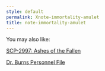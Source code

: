 ```yaml
---
style: default
permalink: Xnote-immortality-amulet
title: note-immortality-amulet
---
```

You may also like:

[SCP-2997: Ashes of the Fallen](http://scp-wiki.net/scp-2997)

[Dr. Burns Personnel File](http://scp-wiki.net/dr-burns-personnel-file)
